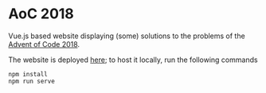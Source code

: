 # AoC 2018

Vue.js based website displaying (some) solutions to the problems of the [Advent of Code 2018](https://adventofcode.com/).

The website is deployed [here](https://gcali.github.io/aoc2018); to host it locally, run the following commands

```
npm install
npm run serve
```